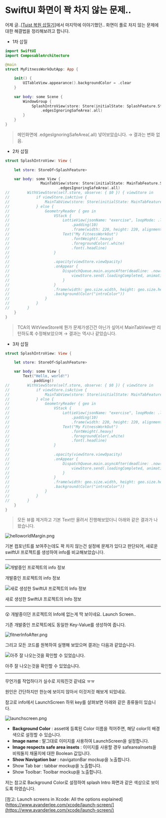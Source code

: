 # SwiftUI 화면이 꽉 차지 않는 문제..

어제 글..[[Tuist 복원 삽질기]](https://aske0115.github.io/develop/2023-03-06-Tuist-restore/)에서 마지막에 이야기했던.. 화면이 풀로 차지 않는 문제에 대한 해결법을 정리해보려고 합니다.

- 1차 삽질

```swift
import SwiftUI
import ComposableArchitecture

@main
struct MyFitnessWorkOutApp: App {
    
    init() {
        UITableView.appearance().backgroundColor = .clear
    }
    
    var body: some Scene {
        WindowGroup {
            SplashIntroView(store: Store(initialState: SplashFeature.State(), reducer: SplashFeature()))
                .edgesIgnoringSafeArea(.all)
        }
    }
}
```

> 메인화면에 .edgesIgnoringSafeArea(.all) 넣어보았습니다. → 결과는 변화 없음.
> 

- 2차 삽질

```swift
struct SplashIntroView: View {
    
    let store: StoreOf<SplashFeature>

    var body: some View {
				MainTabView(store: Store(initialState: MainTabFeature.State(), reducer: MainTabFeature()))
						.edgesIgnoringSafeArea(.all)
//        WithViewStore(self.store, observe: { $0 }) { viewStore in
//            if viewStore.isActive {
//                MainTabView(store: Store(initialState: MainTabFeature.State(), reducer: MainTabFeature()))
//            } else {
//                GeometryReader { geo in
//                    VStack {
//                        LottieView(jsonName: "exercise", loopMode: .loop)
//                            .padding(10)
//                            .frame(width: 220, height: 220, alignment: .center)
//                        Text("My FitnessWorkOut")
//                            .fontWeight(.heavy)
//                            .foregroundColor(.white)
//                            .font(.headline)
//                    }
//
//                    .opacity(viewStore.viewOpacity)
//                    .onAppear {
//                        DispatchQueue.main.asyncAfter(deadline: .now() + 3.0) {
//                            viewStore.send(.loadingCompleted, animation: Animation.easeIn(duration: 0.7))
//                        }
//                    }
//                    .frame(width: geo.size.width, height: geo.size.height)
//                    .background(Color("introColor"))
//                }
//            }
//        }
    }
}
```

> TCA의 WitViewStore에 뭔가 문제가생긴건 아닌가 싶어서 MainTabView만 리턴하도록 수정해보았으며  → 결과는 역시나 같았습니다.
> 

- 3차 삽질

```swift
struct SplashIntroView: View {
    
    let store: StoreOf<SplashFeature>

    var body: some View {
        Text("Hello, world!")
            .padding()
//        WithViewStore(self.store, observe: { $0 }) { viewStore in
//            if viewStore.isActive {
//                MainTabView(store: Store(initialState: MainTabFeature.State(), reducer: MainTabFeature()))
//            } else {
//                GeometryReader { geo in
//                    VStack {
//                        LottieView(jsonName: "exercise", loopMode: .loop)
//                            .padding(10)
//                            .frame(width: 220, height: 220, alignment: .center)
//                        Text("My FitnessWorkOut")
//                            .fontWeight(.heavy)
//                            .foregroundColor(.white)
//                            .font(.headline)
//                    }
//
//                    .opacity(viewStore.viewOpacity)
//                    .onAppear {
//                        DispatchQueue.main.asyncAfter(deadline: .now() + 3.0) {
//                            viewStore.send(.loadingCompleted, animation: Animation.easeIn(duration: 0.7))
//                        }
//                    }
//                    .frame(width: geo.size.width, height: geo.size.height)
//                    .background(Color("introColor"))
//                }
//            }
//        }
    }
}
```

> 모든 뷰를 제거하고 기본 Text만 올려서 진행해보았더니 아래와 같은 결과가 나왔습니다.
> 

![helloworldMargin.png](/assets/img/blog/swiftui_fitner/helloworldMargin.png)

기본 컴포넌트를 보여주는데도 꽉 차지 않는건 설정에 문제가 있다고 판단되어, 새로운 swiftUI 프로젝트를 생성하여 info를 비교해보았습니다.

---

![개발중인 프로젝트의 info 정보](/assets/img/blog/swiftui_fitner/finterInfo.png)

개발중인 프로젝트의 info 정보

![새로 생성한 SwiftUI 프로젝트의 Info 정보](/assets/img/blog/swiftui_fitner/newPrjInfo.png)

새로 생성한 SwiftUI 프로젝트의 Info 정보

---

<aside>
😲 개발중이던 프로젝트의 Info에 없는게 딱 보이네요. Launch Screen..

</aside>

기존 개발중인 프로젝트에도 동일한 Key-Value를 생성하여 줍니다.

![fitnerInfoAfter.png](/assets/img/blog/swiftui_fitner/fitnerInfoAfter.png)

그리고 모든 코드를 원복하여 실행해 보았으며 결과는 다음과 같았습니다.

![아주 잘 나오는것을 확인할 수 있었습니다.](/assets/img/blog/swiftui_fitner/mtfFull.gif)

아주 잘 나오는것을 확인할 수 있었습니다.

---

무언가를 작업하다가 실수로 지워진것 같네요 ㅠㅠ 

원인은 간단하지만 한눈에 보이지 않아서 이것저것 해보게 되었네요.

참고로 info에서 LaunchScreen 하위 key를 살펴보면 아래와 같은 종류들이 있습니다.

![launchscreen.png](/assets/img/blog/swiftui_fitner/launchscreen.png)

- **Background Color** : asset에 등록된 Color 이름을 적어주면, 해당 color의 배경색으로 설정할 수 있습니다.
- **Image name** : 말그대로 이미지를 사용하여 LaunchScreen을 설정합니다.
- **Image respects safe area insets** : 이미지를 사용할 경우  safeareaInsets을 비워둘지 채울지에 대한 Boolean 값입니다.
- **Show Navigation bar** :  navigatonBar mockup을 노출합니다.
- Show Tab bar : tabbar mockup을 노출합니다.
- Show Toolbar: Toolbar mockup을 노출합니다.

저는 참고로 Background Color로 설정하여 splash Intro 화면과 같은 색상으로 보이도록 하였습니다.

[참고: Launch screens in Xcode: All the options explained](https://www.avanderlee.com/xcode/launch-screen/](https://www.avanderlee.com/xcode/launch-screen/)
